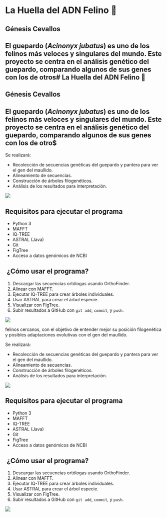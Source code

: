 # La Huella del ADN Felino :paw_prints:

## Génesis Cevallos

## El guepardo (*Acinonyx jubatus*) es uno de los felinos más veloces y singulares del mundo. Este proyecto se centra en el análisis genético del guepardo, comparando algunos de sus genes con los de otros# La Huella del ADN Felino :paw_prints:

## Génesis Cevallos

## El guepardo (*Acinonyx jubatus*) es uno de los felinos más veloces y singulares del mundo. Este proyecto se centra en el análisis genético del guepardo, comparando algunos de sus genes con los de otro$

Se realizará:
- Recolección de secuencias genéticas del guepardo y pantera para ver el gen del maullido.
- Alineamiento de secuencias.
- Construcción de árboles filogenéticos.
- Análisis de los resultados para interpretación.

![ ](https://images.unsplash.com/photo-1569600428323-7fd18782b483?q=80&w=1740&auto=format&fit=crop&ixlib=rb-4.1.0&ixid=M3wxMjA3fDB8MHxwaG90by1wYWdlfHx8fGVufDB8fHx8fA%3D%3D)

## Requisitos para ejecutar el programa
- Python 3
- MAFFT
- IQ-TREE
- ASTRAL (Java)
- Git
- FigTree
- Acceso a datos genómicos de NCBI

## ️ ¿Cómo usar el programa?
1. Descargar las secuencias ortólogas usando OrthoFinder.
2. Alinear con MAFFT.
3. Ejecutar IQ-TREE para crear árboles individuales.
4. Usar ASTRAL para crear el árbol especie.
5. Visualizar con FigTree.
6. Subir resultados a GitHub con `git add`, `commit`, y `push`.

![ ](https://images.unsplash.com/photo-1623059192378-46d5760ab051?q=80&w=1701&auto=format&fit=crop&ixlib=rb-4.1.0&ixid=M3wxMjA3fDB8MHxwaG90by1wYWdlfHx8fGVufDB8fHx8fA%3D%3D)

 felinos cercanos, con el objetivo de entender mejor su posición filogenética y posibles adaptaciones evolutivas con el gen del maullido.

Se realizará:
- Recolección de secuencias genéticas del guepardo y pantera para ver el gen del maullido.
- Alineamiento de secuencias.
- Construcción de árboles filogenéticos.
- Análisis de los resultados para interpretación.

![ ](https://images.unsplash.com/photo-1569600428323-7fd18782b483?q=80&w=1740&auto=format&fit=crop&ixlib=rb-4.1.0&ixid=M3wxMjA3fDB8MHxwaG90by1wYWdlfHx8fGVufDB8fHx8fA%3D%3D)

## Requisitos para ejecutar el programa
- Python 3
- MAFFT
- IQ-TREE
- ASTRAL (Java)
- Git
- FigTree
- Acceso a datos genómicos de NCBI

## ️ ¿Cómo usar el programa?
1. Descargar las secuencias ortólogas usando OrthoFinder.
2. Alinear con MAFFT.
3. Ejecutar IQ-TREE para crear árboles individuales.
4. Usar ASTRAL para crear el árbol especie.
5. Visualizar con FigTree.
6. Subir resultados a GitHub con `git add`, `commit`, y `push`.

![ ](https://images.unsplash.com/photo-1623059192378-46d5760ab051?q=80&w=1701&auto=format&fit=crop&ixlib=rb-4.1.0&ixid=M3wxMjA3fDB8MHxwaG90by1wYWdlfHx8fGVufDB8fHx8fA%3D%3D)
